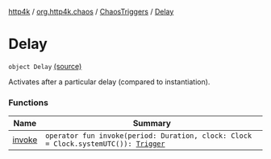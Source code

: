 [http4k](../../../index.md) / [org.http4k.chaos](../../index.md) / [ChaosTriggers](../index.md) / [Delay](./index.md)

# Delay

`object Delay` [(source)](https://github.com/http4k/http4k/blob/master/http4k-testing-chaos/src/main/kotlin/org/http4k/chaos/ChaosTriggers.kt#L100)

Activates after a particular delay (compared to instantiation).

### Functions

| Name | Summary |
|---|---|
| [invoke](invoke.md) | `operator fun invoke(period: Duration, clock: Clock = Clock.systemUTC()): `[`Trigger`](../../-trigger.md) |
